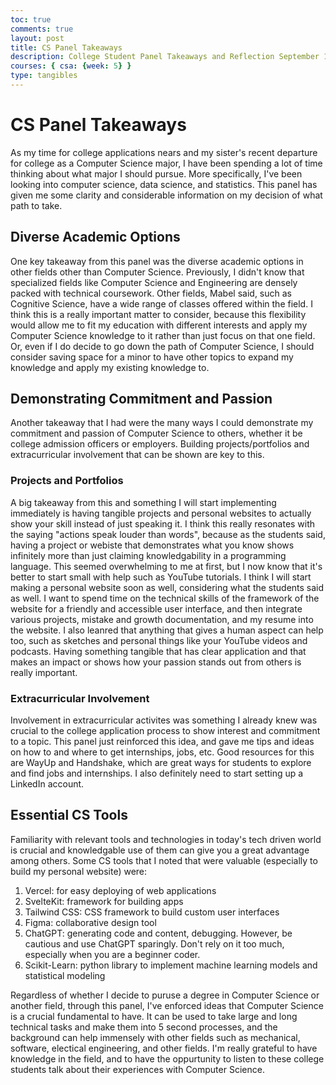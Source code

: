 ```yaml
---
toc: true
comments: true
layout: post
title: CS Panel Takeaways
description: College Student Panel Takeaways and Reflection September 19
courses: { csa: {week: 5} }
type: tangibles
---
```

# CS Panel Takeaways
As my time for college applications nears and my sister's recent departure for college as a Computer Science major, I have been spending a lot of time thinking about what major I should pursue. More specifically, I've been looking into computer science, data science, and statistics. This panel has given me some clarity and considerable information on my decision of what path to take. 

## Diverse Academic Options
One key takeaway from this panel was the diverse academic options in other fields other than Computer Science. Previously, I didn't know that specialized fields like Computer Science and Engineering are densely packed with technical coursework. Other fields, Mabel said, such as Cognitive Science, have a wide range of classes offered within the field. I think this is a really important matter to consider, because this flexibility would allow me to fit my education with different interests and apply my Computer Science knowledge to it rather than just focus on that one field. Or, even if I do decide to go down the path of Computer Science, I should consider saving space for a minor to have other topics to expand my knowledge and apply my existing knowledge to. 

## Demonstrating Commitment and Passion
Another takeaway that I had were the many ways I could demonstrate my commitment and passion of Computer Science to others, whether it be college admission officers or employers. Building projects/portfolios and extracurricular involvement that can be shown are key to this. 

### Projects and Portfolios
A big takeaway from this and something I will start implementing immediately is having tangible projects and personal websites to actually show your skill instead of just speaking it. I think this really resonates with the saying "actions speak louder than words", because as the students said, having a project or webiste that demonstrates what you know shows infinitely more than just claiming knowledgability in a programming language. This seemed overwhelming to me at first, but I now know that it's better to start small with help such as YouTube tutorials. I think I will start making a personal website soon as well, considering what the students said as well. I want to spend time on the technical skills of the framework of the website for a friendly and accessible user interface, and then integrate various projects, mistake and growth documentation, and my resume into the website. I also leanred that anything that gives a human aspect can help too, such as sketches and personal things like your YouTube videos and podcasts. Having something tangible that has clear application and that makes an impact or shows how your passion stands out from others is really important. 

### Extracurricular Involvement
Involvement in extracurricular activites was something I already knew was crucial to the college application process to show interest and commitment to a topic. This panel just reinforced this idea, and gave me tips and ideas on how to and where to get internships, jobs, etc. Good resources for this are WayUp and Handshake, which are great ways for students to explore and find jobs and internships. I also definitely need to start setting up a LinkedIn account. 

## Essential CS Tools
Familiarity with relevant tools and technologies in today's tech driven world is crucial and knowledgable use of them can give you a great advantage among others. Some CS tools that I noted that were valuable (especially to build my personal website) were:
1. Vercel: for easy deploying of web applications
2. SvelteKit: framework for building apps
3. Tailwind CSS: CSS framework to build custom user interfaces
4. Figma: collaborative design tool
5. ChatGPT: generating code and content, debugging. However, be cautious and use ChatGPT sparingly. Don't rely on it too much, especially when you are a beginner coder.
6. Scikit-Learn: python library to implement machine learning models and statistical modeling

Regardless of whether I decide to puruse a degree in Computer Science or another field, through this panel, I've enforced ideas that Computer Science is a crucial fundamental to have. It can be used to take large and long technical tasks and make them into 5 second processes, and the background can help immensely with other fields such as mechanical, software, electical engineering, and other fields. I'm really grateful to have knowledge in the field, and to have the oppurtunity to listen to these college students talk about their experiences with Computer Science. 